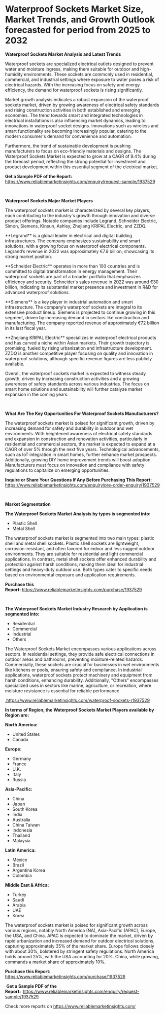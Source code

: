 <p><h1>Waterproof Sockets Market Size, Market Trends, and Growth Outlook forecasted for period from 2025 to 2032</h1></p><p><strong>Waterproof Sockets Market Analysis and Latest Trends</strong></p>
<p><p>Waterproof sockets are specialized electrical outlets designed to prevent water and moisture ingress, making them suitable for outdoor and high-humidity environments. These sockets are commonly used in residential, commercial, and industrial settings where exposure to water poses a risk of electrical hazards. With the increasing focus on safety and energy efficiency, the demand for waterproof sockets is rising significantly.</p><p>Market growth analysis indicates a robust expansion of the waterproof sockets market, driven by growing awareness of electrical safety standards and rising construction activities in both established and emerging economies. The trend towards smart and integrated technologies in electrical installations is also influencing market dynamics, leading to innovations in waterproof socket designs. Innovations such as wireless and smart functionality are becoming increasingly popular, catering to the modern consumer's demand for convenience and automation.</p><p>Furthermore, the trend of sustainable development is pushing manufacturers to focus on eco-friendly materials and designs. The Waterproof Sockets Market is expected to grow at a CAGR of 9.4% during the forecast period, reflecting the strong potential for investment and product development within this essential segment of the electrical market.</p></p>
<p><strong>Get a Sample PDF of the Report:&nbsp;</strong> <a href="https://www.reliablemarketinsights.com/enquiry/request-sample/1937529?utm_campaign=2131&utm_medium=2&utm_source=Github&utm_content=ia&utm_term=11022025&utm_id=waterproof-sockets">https://www.reliablemarketinsights.com/enquiry/request-sample/1937529</a></p>
<p>&nbsp;</p>
<p><strong>Waterproof Sockets Major Market Players</strong></p>
<p><p>The waterproof sockets market is characterized by several key players, each contributing to the industry's growth through innovation and diverse product offerings. Notable companies include Legrand, Schneider Electric, Simon, Siemens, Kinsun, Ashley, Zhejiang KRIPAL Electric, and ZZDQ.</p><p>**Legrand** is a global leader in electrical and digital building infrastructures. The company emphasizes sustainability and smart solutions, with a growing focus on waterproof electrical components. Legrand’s revenue in 2022 was approximately €7.6 billion, showcasing its strong market position.</p><p>**Schneider Electric** operates in more than 100 countries and is committed to digital transformation in energy management. Their waterproof sockets are part of a broader portfolio that emphasizes efficiency and security. Schneider's sales revenue in 2022 was around €30 billion, indicating its substantial market presence and investment in R&D for advanced waterproof solutions.</p><p>**Siemens** is a key player in industrial automation and smart infrastructure. The company’s waterproof sockets are integral to its extensive product lineup. Siemens is projected to continue growing in this segment, driven by increasing demand in sectors like construction and manufacturing. The company reported revenue of approximately €72 billion in its last fiscal year.</p><p>**Zhejiang KRIPAL Electric** specializes in waterproof electrical products and has carved a niche within Asian markets. Their growth trajectory is promising, fueled by rising urbanization and infrastructure development. ZZDQ is another competitive player focusing on quality and innovation in waterproof solutions, although specific revenue figures are less publicly available.</p><p>Overall, the waterproof sockets market is expected to witness steady growth, driven by increasing construction activities and a growing awareness of safety standards across various industries. The focus on smart home solutions and sustainability will further catalyze market expansion in the coming years.</p></p>
<p>&nbsp;</p>
<p><strong>What Are The Key Opportunities For Waterproof Sockets Manufacturers?</strong></p>
<p><p>The waterproof sockets market is poised for significant growth, driven by increasing demand for safety and durability in outdoor and wet environments. With heightened awareness of electrical safety standards and expansion in construction and renovation activities, particularly in residential and commercial sectors, the market is expected to expand at a CAGR of over 5% through the next five years. Technological advancements, such as IoT integration in smart homes, further enhance market prospects. Additionally, growing DIY home improvement trends will boost adoption. Manufacturers must focus on innovation and compliance with safety regulations to capitalize on emerging opportunities.</p></p>
<p><strong>Inquire or Share Your Questions If Any Before Purchasing This Report:</strong> <a href="https://www.reliablemarketinsights.com/enquiry/pre-order-enquiry/1937529?utm_campaign=2131&utm_medium=2&utm_source=Github&utm_content=ia&utm_term=11022025&utm_id=waterproof-sockets">https://www.reliablemarketinsights.com/enquiry/pre-order-enquiry/1937529</a></p>
<p>&nbsp;</p>
<p><strong>Market Segmentation</strong></p>
<p><strong>The Waterproof Sockets Market Analysis by types is segmented into:</strong></p>
<p><ul><li>Plastic Shell</li><li>Metal Shell</li></ul></p>
<p><p>The waterproof sockets market is segmented into two main types: plastic shell and metal shell sockets. Plastic shell sockets are lightweight, corrosion-resistant, and often favored for indoor and less rugged outdoor environments. They are suitable for residential and light commercial applications. In contrast, metal shell sockets offer enhanced durability and protection against harsh conditions, making them ideal for industrial settings and heavy-duty outdoor use. Both types cater to specific needs based on environmental exposure and application requirements.</p></p>
<p><strong>Purchase this Report:&nbsp;</strong><a href="https://www.reliablemarketinsights.com/purchase/1937529?utm_campaign=2131&utm_medium=2&utm_source=Github&utm_content=ia&utm_term=11022025&utm_id=waterproof-sockets">https://www.reliablemarketinsights.com/purchase/1937529</a></p>
<p>&nbsp;</p>
<p><strong>The Waterproof Sockets Market Industry Research by Application is segmented into:</strong></p>
<p><ul><li>Residential</li><li>Commercial</li><li>Industrial</li><li>Others</li></ul></p>
<p><p>The Waterproof Sockets Market encompasses various applications across sectors. In residential settings, they provide safe electrical connections in outdoor areas and bathrooms, preventing moisture-related hazards. Commercially, these sockets are crucial for businesses in wet environments like kitchens or pools, ensuring safety and compliance. In industrial applications, waterproof sockets protect machinery and equipment from harsh conditions, enhancing durability. Additionally, "Others" encompasses specialized uses in sectors like marine, agriculture, or recreation, where moisture resistance is essential for reliable performance.</p></p>
<p><a href="https://www.reliablemarketinsights.com/waterproof-sockets-r1937529?utm_campaign=2131&utm_medium=2&utm_source=Github&utm_content=ia&utm_term=11022025&utm_id=waterproof-sockets">&nbsp;https://www.reliablemarketinsights.com/waterproof-sockets-r1937529</a></p>
<p><strong>In terms of Region, the Waterproof Sockets Market Players available by Region are:</strong></p>
<p>
    <p> <strong> North America: </strong>
        <ul>
            <li>United States</li>
            <li>Canada</li>
        </ul>
        </p> 
    <p> <strong> Europe: </strong>
        <ul>
            <li>Germany</li>
            <li>France</li>
            <li>U.K.</li>
            <li>Italy</li>
            <li>Russia</li>
        </ul>
        </p> 
    <p> <strong> Asia-Pacific: </strong>
        <ul>
            <li>China</li>
            <li>Japan</li>
            <li>South Korea</li>
            <li>India</li>
            <li>Australia</li>
            <li>China Taiwan</li>
            <li>Indonesia</li>
            <li>Thailand</li>
            <li>Malaysia</li>
        </ul>
        </p> 
    <p> <strong> Latin America: </strong>
        <ul>
            <li>Mexico</li>
            <li>Brazil</li>
            <li>Argentina Korea</li>
            <li>Colombia</li>
        </ul>
        </p> 
    <p> <strong> Middle East & Africa: </strong>
        <ul>
            <li>Turkey</li>
            <li>Saudi</li>
            <li>Arabia</li>
            <li>UAE</li>
            <li>Korea</li>
        </ul>
    </p>
    </p>
<p><p>The waterproof sockets market is poised for significant growth across various regions, notably North America (NA), Asia-Pacific (APAC), Europe, the USA, and China. APAC is expected to dominate the market, driven by rapid urbanization and increased demand for outdoor electrical solutions, capturing approximately 35% of the market share. Europe follows closely with about 30%, bolstered by stringent safety regulations. North America holds around 25%, with the USA accounting for 20%. China, while growing, commands a market share of approximately 10%.</p></p>
<p><strong>Purchase this Report: </strong><a href="https://www.reliablemarketinsights.com/purchase/1937529?utm_campaign=2131&utm_medium=2&utm_source=Github&utm_content=ia&utm_term=11022025&utm_id=waterproof-sockets">https://www.reliablemarketinsights.com/purchase/1937529</a></p>
<p>&nbsp;<strong>Get a Sample PDF of the Report:&nbsp;&nbsp;</strong><a href="https://www.reliablemarketinsights.com/enquiry/request-sample/1937529?utm_campaign=2131&utm_medium=2&utm_source=Github&utm_content=ia&utm_term=11022025&utm_id=waterproof-sockets">https://www.reliablemarketinsights.com/enquiry/request-sample/1937529</a></p>
<p><strong></strong></p>
<p>Check more reports on <a href="https://www.reliablemarketinsights.com/?utm_campaign=2131&utm_medium=2&utm_source=Github&utm_content=ia&utm_term=11022025&utm_id=waterproof-sockets">https://www.reliablemarketinsights.com/</a></p>